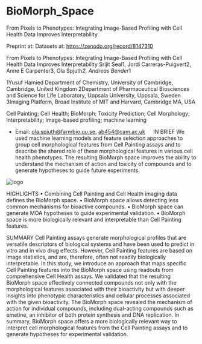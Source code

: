 # BioMorph_Space
From Pixels to Phenotypes: Integrating Image-Based Profiling with Cell Health Data Improves Interpretability 

Preprint at:
Datasets at: https://zenodo.org/record/8147310

From Pixels to Phenotypes: Integrating Image-Based Profiling with Cell Health Data Improves Interpretability 
Srijit Seal1, Jordi Carreras-Puigvert2, Anne E Carpenter3, Ola Spjuth*2, Andreas Bender*1

1Yusuf Hamied Department of Chemistry, University of Cambridge, Cambridge, United Kingdom
2Department of Pharmaceutical Biosciences and Science for Life Laboratory, Uppsala University, Uppsala, Sweden
3Imaging Platform, Broad Institute of MIT and Harvard, Cambridge MA, USA

Cell Painting; Cell Health; BioMorph; Toxicity Prediction; Cell Morphology; Interpretability; Image-based profiling; machine learning

* Email: ola.spjuth@farmbio.uu.se, ab454@cam.ac.uk
 
IN BRIEF
We used machine learning models and feature selection approaches to group cell morphological features from Cell Painting assays and to describe the shared role of these morphological features in various cell health phenotypes. The resulting BioMorph space improves the ability to understand the mechanism of action and toxicity of compounds and to generate hypotheses to guide future experiments.

![logo](https://github.com/srijitseal/BioMorph_Space/assets/58182863/cd7008b3-90a7-471f-bc90-fc0d3795dd6c)

HIGHLIGHTS
•	Combining Cell Painting and Cell Health imaging data defines the BioMorph space.
•	BioMorph space allows detecting less common mechanisms for bioactive compounds.
•	BioMorph space can generate MOA hypotheses to guide experimental validation.
•	BioMorph space is more biologically relevant and interpretable than Cell Painting features. 

SUMMARY 
Cell Painting assays generate morphological profiles that are versatile descriptors of biological systems and have been used to predict in vitro and in vivo drug effects. However, Cell Painting features are based on image statistics, and are, therefore, often not readily biologically interpretable. In this study, we introduce an approach that maps specific Cell Painting features into the BioMorph space using readouts from comprehensive Cell Health assays. We validated that the resulting BioMorph space effectively connected compounds not only with the morphological features associated with their bioactivity but with deeper insights into phenotypic characteristics and cellular processes associated with the given bioactivity. The BioMorph space revealed the mechanism of action for individual compounds, including dual-acting compounds such as emetine, an inhibitor of both protein synthesis and DNA replication. In summary, BioMorph space offers a more biologically relevant way to interpret cell morphological features from the Cell Painting assays and to generate hypotheses for experimental validation. 
